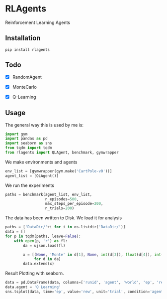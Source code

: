 RLAgents
========

Reinforcement Learning Agents


Installation
------------

`pip install rlagents`


Todo
----

- [x] RandomAgent
- [x] MonteCarlo
- [x] Q-Learning


Usage
-----

The general way this is used by me is:

```python
import gym
import pandas as pd
import seaborn as sns
from tqdm import tqdm
from rlagents import QLAgent, benchmark, gymwrapper
```

We make environments and agents

```python
env_list = [gymwrapper(gym.make('CartPole-v0'))]
agent_list = [QLAgent()]
```


We run the experiments

```python
paths = benchmark(agent_list, env_list,
                  n_episodes=500,
                  max_steps_per_episode=200,
                  n_trials=200)
```

The data has been written to Disk. We load it for analysis

```python
paths = ['DataDir/'+i for i in os.listdir('DataDir/')]
data = []
for p in tqdm(paths, leave=False):
	with open(p, 'r') as fl:
		da = ujson.load(fl)

		x = [(None, 'Monte' in d[1], None, int(d[3]), float(d[4]), int(d[5]))
			 for d in da]
		data.extend(x)
```

Result Plotting with seaborn.

```python
data = pd.DataFrame(data, columns=['runid', 'agent', 'world', 'ep', 'rew', 'trial'])
data.agent = 'Q Learning'
sns.tsplot(data, time='ep', value='rew', unit='trial', condition='agent', ci=95)
```

